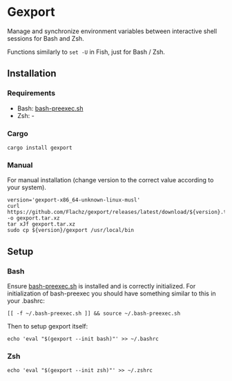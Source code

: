 # Gexport
Manage and synchronize environment variables between interactive shell sessions for Bash and Zsh.

Functions similarly to `set -U` in Fish, just for Bash / Zsh. 

## Installation
### Requirements
- Bash: [bash-preexec.sh](https://github.com/rcaloras/bash-preexec)
- Zsh: -

### Cargo
```shell
cargo install gexport
```

### Manual
For manual installation (change version to the correct value according to your system).
```shell
version='gexport-x86_64-unknown-linux-musl'
curl https://github.com/Flachz/gexport/releases/latest/download/${version}.tar.xz -o gexport.tar.xz
tar xJf gexport.tar.xz
sudo cp ${version}/gexport /usr/local/bin
```

## Setup
### Bash
Ensure [bash-preexec.sh](https://github.com/rcaloras/bash-preexec) is installed and is
correctly initialized. For initialization of bash-preexec you should have something similar
to this in your .bashrc:
```shell
[[ -f ~/.bash-preexec.sh ]] && source ~/.bash-preexec.sh
```

Then to setup gexport itself:
```shell
echo 'eval "$(gexport --init bash)"' >> ~/.bashrc
```

### Zsh
```shell
echo 'eval "$(gexport --init zsh)"' >> ~/.zshrc
```